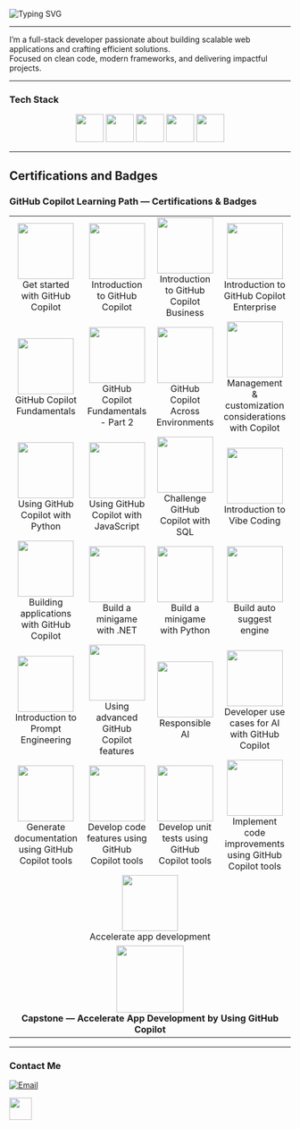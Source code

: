 ![Typing SVG](https://readme-typing-svg.herokuapp.com?font=JetBrains+Mono&size=28&duration=3000&pause=1000&color=007BFF&center=true&vCenter=true&width=600&lines=Hi+👋;I'm+Kevin+Kanyoro;Full-Stack+Developer)


---

I’m a full-stack developer passionate about building scalable web applications and crafting efficient solutions.  
Focused on clean code, modern frameworks, and delivering impactful projects. 

---

### Tech Stack
<p align="center">
  <img src="https://cdn.jsdelivr.net/gh/devicons/devicon/icons/python/python-original.svg" width="50" height="50"/>
  <img src="https://cdn.jsdelivr.net/gh/devicons/devicon/icons/django/django-plain.svg" width="50" height="50"/>
  <img src="https://cdn.jsdelivr.net/gh/devicons/devicon/icons/javascript/javascript-original.svg" width="50" height="50"/>
  <img src="https://cdn.jsdelivr.net/gh/devicons/devicon/icons/react/react-original.svg" width="50" height="50"/>
  <img src="https://cdn.jsdelivr.net/gh/devicons/devicon/icons/postgresql/postgresql-original.svg" width="50" height="50"/>
</p>

---

## Certifications and Badges
### GitHub Copilot Learning Path — Certifications & Badges

<table align="center">
  <tr>
    <td align="center" width="200">
      <a href="https://learn.microsoft.com/api/achievements/share/en-us/Kanyoro-7177/2D77DLUV?sharingId=2701D08453C419EF">
        <img src="https://learn.microsoft.com/training/achievements/generic-badge.svg" width="100"/>
      </a><br/>Get started with GitHub Copilot
    </td>
    <td align="center" width="200">
      <a href="https://learn.microsoft.com/api/achievements/share/en-us/Kanyoro-7177/8Z3T98UW?sharingId=2701D08453C419EF">
        <img src="https://learn.microsoft.com/training/achievements/generic-badge.svg" width="100"/>
      </a><br/>Introduction to GitHub Copilot
    </td>
    <td align="center" width="200">
      <a href="https://learn.microsoft.com/api/achievements/share/en-us/Kanyoro-7177/URCCRJR3?sharingId=2701D08453C419EF">
        <img src="https://learn.microsoft.com/training/achievements/generic-badge.svg" width="100"/>
      </a><br/>Introduction to GitHub Copilot Business
    </td>
    <td align="center" width="200">
      <a href="https://learn.microsoft.com/api/achievements/share/en-us/Kanyoro-7177/H7UU7LJ8?sharingId=2701D08453C419EF">
        <img src="https://learn.microsoft.com/training/achievements/generic-badge.svg" width="100"/>
      </a><br/>Introduction to GitHub Copilot Enterprise
    </td>
  </tr>

  <tr>
    <td align="center" width="200">
      <a href="https://learn.microsoft.com/api/achievements/share/en-us/Kanyoro-7177/JUBB6GVT?sharingId=2701D08453C419EF">
        <img src="https://learn.microsoft.com/training/achievements/intro-github-copilot.svg" width="100"/>
      </a><br/>GitHub Copilot Fundamentals
    </td>
    <td align="center" width="200">
      <a href="https://learn.microsoft.com/api/achievements/share/en-us/Kanyoro-7177/D9KKUPBJ?sharingId=2701D08453C419EF">
        <img src="https://learn.microsoft.com/training/achievements/intro-github-copilot.svg" width="100"/>
      </a><br/>GitHub Copilot Fundamentals - Part 2
    </td>
    <td align="center" width="200">
      <a href="https://learn.microsoft.com/api/achievements/share/en-us/Kanyoro-7177/NV88AGTF?sharingId=2701D08453C419EF">
        <img src="https://learn.microsoft.com/training/achievements/generic-badge.svg" width="100"/>
      </a><br/>GitHub Copilot Across Environments
    </td>
    <td align="center" width="200">
      <a href="https://learn.microsoft.com/api/achievements/share/en-us/Kanyoro-7177/3A99XFJH?sharingId=2701D08453C419EF">
        <img src="https://learn.microsoft.com/training/achievements/generic-badge.svg" width="100"/>
      </a><br/>Management & customization considerations with Copilot
    </td>
  </tr>

  <tr>
    <td align="center" width="200">
      <a href="https://learn.microsoft.com/api/achievements/share/en-us/Kanyoro-7177/8Z337MMW?sharingId=2701D08453C419EF">
        <img src="https://learn.microsoft.com/training/achievements/generic-badge.svg" width="100"/>
      </a><br/>Using GitHub Copilot with Python
    </td>
    <td align="center" width="200">
      <a href="https://learn.microsoft.com/api/achievements/share/en-us/Kanyoro-7177/URCCXJ73?sharingId=2701D08453C419EF">
        <img src="https://learn.microsoft.com/training/achievements/generic-badge.svg" width="100"/>
      </a><br/>Using GitHub Copilot with JavaScript
    </td>
    <td align="center" width="200">
      <a href="https://learn.microsoft.com/api/achievements/share/en-us/Kanyoro-7177/9Y6KYFJU?sharingId=2701D08453C419EF">
        <img src="https://learn.microsoft.com/training/achievements/generic-badge.svg" width="100"/>
      </a><br/>Challenge GitHub Copilot with SQL
    </td>
    <td align="center" width="200">
      <a href="https://learn.microsoft.com/api/achievements/share/en-us/Kanyoro-7177/ZBA3HYQ2?sharingId=2701D08453C419EF">
        <img src="https://learn.microsoft.com/training/achievements/generic-badge.svg" width="100"/>
      </a><br/>Introduction to Vibe Coding
    </td>
  </tr>

  <tr>
    <td align="center" width="200">
      <a href="https://learn.microsoft.com/api/achievements/share/en-us/Kanyoro-7177/9Y64G3KU?sharingId=2701D08453C419EF">
        <img src="https://learn.microsoft.com/training/achievements/generic-badge.svg" width="100"/>
      </a><br/>Building applications with GitHub Copilot
    </td>
    <td align="center" width="200">
      <a href="https://learn.microsoft.com/api/achievements/share/en-us/Kanyoro-7177/URCF7E23?sharingId=2701D08453C419EF">
        <img src="https://learn.microsoft.com/training/achievements/generic-badge.svg" width="100"/>
      </a><br/>Build a minigame with .NET
    </td>
    <td align="center" width="200">
      <a href="https://learn.microsoft.com/api/achievements/share/en-us/Kanyoro-7177/FM8WEFBX?sharingId=2701D08453C419EF">
        <img src="https://learn.microsoft.com/training/achievements/generic-badge.svg" width="100"/>
      </a><br/>Build a minigame with Python
    </td>
    <td align="center" width="200">
      <a href="https://learn.microsoft.com/api/achievements/share/en-us/Kanyoro-7177/ZBAE7NK2?sharingId=2701D08453C419EF">
        <img src="https://learn.microsoft.com/training/achievements/generic-badge.svg" width="100"/>
      </a><br/>Build auto suggest engine
    </td>
  </tr>

  <tr>
    <td align="center" width="200">
      <a href="https://learn.microsoft.com/api/achievements/share/en-us/Kanyoro-7177/ZBAY7GH2?sharingId=2701D08453C419EF">
        <img src="https://learn.microsoft.com/training/achievements/generic-badge.svg" width="100"/>
      </a><br/>Introduction to Prompt Engineering
    </td>
    <td align="center" width="200">
      <a href="https://learn.microsoft.com/api/achievements/share/en-us/Kanyoro-7177/JUBB5PXT?sharingId=2701D08453C419EF">
        <img src="https://learn.microsoft.com/training/achievements/generic-badge.svg" width="100"/>
      </a><br/>Using advanced GitHub Copilot features
    </td>
    <td align="center" width="200">
      <a href="https://learn.microsoft.com/api/achievements/share/en-us/Kanyoro-7177/4GEYVC7K?sharingId=2701D08453C419EF">
        <img src="https://learn.microsoft.com/training/achievements/generic-badge.svg" width="100"/>
      </a><br/>Responsible AI
    </td>
    <td align="center" width="200">
      <a href="https://learn.microsoft.com/api/achievements/share/en-us/Kanyoro-7177/NV88VWWF?sharingId=2701D08453C419EF">
        <img src="https://learn.microsoft.com/training/achievements/generic-badge.svg" width="100"/>
      </a><br/>Developer use cases for AI with GitHub Copilot
    </td>
  </tr>

  <tr>
    <td align="center" width="200">
      <a href="https://learn.microsoft.com/api/achievements/share/en-us/Kanyoro-7177/9Y66RVCU?sharingId=2701D08453C419EF">
        <img src="https://learn.microsoft.com/training/achievements/generic-badge.svg" width="100"/>
      </a><br/>Generate documentation using GitHub Copilot tools
    </td>
    <td align="center" width="200">
      <a href="https://learn.microsoft.com/api/achievements/share/en-us/Kanyoro-7177/H7UUZ5W8?sharingId=2701D08453C419EF">
        <img src="https://learn.microsoft.com/training/achievements/generic-badge.svg" width="100"/>
      </a><br/>Develop code features using GitHub Copilot tools
    </td>
    <td align="center" width="200">
      <a href="https://learn.microsoft.com/api/achievements/share/en-us/Kanyoro-7177/2D77JR2V?sharingId=2701D08453C419EF">
        <img src="https://learn.microsoft.com/training/achievements/generic-badge.svg" width="100"/>
      </a><br/>Develop unit tests using GitHub Copilot tools
    </td>
    <td align="center" width="200">
      <a href="https://learn.microsoft.com/api/achievements/share/en-us/Kanyoro-7177/4GEECDGK?sharingId=2701D08453C419EF">
        <img src="https://learn.microsoft.com/training/achievements/generic-badge.svg" width="100"/>
      </a><br/>Implement code improvements using GitHub Copilot tools
    </td>
  </tr>

  <tr>
    <td align="center" colspan="4">
      <a href="https://learn.microsoft.com/api/achievements/share/en-us/Kanyoro-7177/7KY92VDZ?sharingId=2701D08453C419EF">
        <img src="https://learn.microsoft.com/training/achievements/generic-badge.svg" width="100"/>
      </a><br/>Accelerate app development
    </td>
  </tr>

  <tr>
    <td align="center" colspan="4">
      <a href="https://learn.microsoft.com/api/achievements/share/en-us/Kanyoro-7177/XQNNPAEY?sharingId=2701D08453C419EF">
        <img src="https://learn.microsoft.com/training/achievements/generic-trophy.svg" width="120"/>
      </a><br/>
      <b>Capstone — Accelerate App Development by Using GitHub Copilot</b>
    </td>
  </tr>
</table>


---

### Contact Me
[![Email](https://img.shields.io/badge/Email-red?style=flat&logo=gmail)](mailto:kevinkanyoro06@gmail.com)

<a href="https://www.linkedin.com/in/kevin-kanyoro-815601305/" target="_blank">
  <img src="https://cdn.jsdelivr.net/gh/devicons/devicon/icons/linkedin/linkedin-original.svg" width="40" height="40"/>
</a> 
